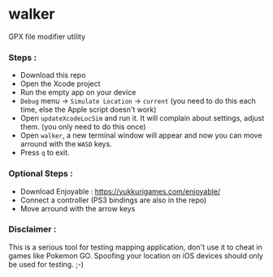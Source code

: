 # walker
GPX file modifier utility

### Steps :

 - Download this repo
 - Open the Xcode project
 - Run the empty app on your device
 - `Debug` menu -> `Simulate Location` -> `current` (you need to do this each time, else the Apple script doesn't work)
 - Open `updateXcodeLocSim` and run it. It will complain about settings, adjust them. (you only need to do this once)
 - Open `walker`, a new terminal window will appear and now you can move arround with the `WASD` keys.
 - Press `q` to exit.

### Optional Steps :

 - Download Enjoyable : https://yukkurigames.com/enjoyable/
 - Connect a controller (PS3 bindings are also in the repo)
 - Move arround with the arrow keys

### Disclaimer :

This is a serious tool for testing mapping application, don't use it to cheat in games like Pokemon GO.
Spoofing your location on iOS devices should only be used for testing. ;-) 
